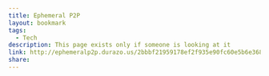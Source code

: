 ```yaml
---
title: Ephemeral P2P
layout: bookmark
tags:
  - Tech
description: This page exists only if someone is looking at it
link: http://ephemeralp2p.durazo.us/2bbbf21959178ef2f935e90fc60e5b6e368d27514fe305ca7dcecc32c0134838
share:
---
```


